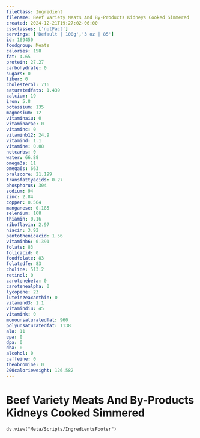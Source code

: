 ```yaml
---
fileClass: Ingredient
filename: Beef Variety Meats And By-Products Kidneys Cooked Simmered
created: 2024-12-21T19:27:02-06:00
cssclasses: ['nutFact']
servings: ['Default | 100g','3 oz | 85']
id: 169450
foodgroup: Meats
calories: 158
fat: 4.65
protein: 27.27
carbohydrate: 0
sugars: 0
fiber: 0
cholesterol: 716
saturatedfats: 1.439
calcium: 19
iron: 5.8
potassium: 135
magnesium: 12
vitaminaiu: 0
vitaminarae: 0
vitaminc: 0
vitaminb12: 24.9
vitamind: 1.1
vitamine: 0.08
netcarbs: 0
water: 66.88
omega3s: 11
omega6s: 663
pralscore: 21.199
transfattyacids: 0.27
phosphorus: 304
sodium: 94
zinc: 2.84
copper: 0.564
manganese: 0.185
selenium: 168
thiamin: 0.16
riboflavin: 2.97
niacin: 3.92
pantothenicacid: 1.56
vitaminb6: 0.391
folate: 83
folicacid: 0
foodfolate: 83
folatedfe: 83
choline: 513.2
retinol: 0
carotenebeta: 0
carotenealpha: 0
lycopene: 23
luteinzeaxanthin: 0
vitamind3: 1.1
vitamindiu: 45
vitamink: 0
monounsaturatedfat: 960
polyunsaturatedfat: 1138
ala: 11
epa: 0
dpa: 0
dha: 0
alcohol: 0
caffeine: 0
theobromine: 0
200calorieweight: 126.582
---
```


# Beef Variety Meats And By-Products Kidneys Cooked Simmered

```dataviewjs
dv.view("Meta/Scripts/IngredientsFooter")
```